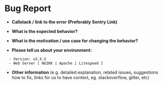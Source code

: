# Bug Report


* **Callstack / link to the error (Preferably Sentry Link)**


* **What is the expected behavior?**


* **What is the motivation / use case for changing the behavior?**


* **Please tell us about your environment:**

```
  - Version: vX.X.X
  - Web Server [ NGINX | Apache | Litespeed ]
```

* **Other information** (e.g. detailed explanation, related issues, suggestions how to fix, links for us to have context, eg. stackoverflow, gitter, etc)


<!-- Template Made By Jack Bowley (HeyJack) © 2020 -->
